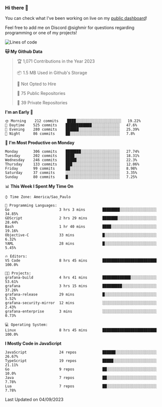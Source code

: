 ### Hi there 👋

<!--
**guicaulada/guicaulada** is a ✨ _special_ ✨ repository because its `README.md` (this file) appears on your GitHub profile.

Here are some ideas to get you started:

- 🔭 I’m currently working on ...
- 🌱 I’m currently learning ...
- 👯 I’m looking to collaborate on ...
- 🤔 I’m looking for help with ...
- 💬 Ask me about ...
- 📫 How to reach me: ...
- 😄 Pronouns: ...
- ⚡ Fun fact: ...
-->

You can check what I've been working on live on my [public dashboard](https://guicaulada.grafana.net/public-dashboards/7b7f644500ec4e6cb5d7a4e7b5ed0dab)!

Feel free to add me on Discord @sighmir for questions regarding programming or one of my projects!

<!--START_SECTION:waka-->
![Lines of code](https://img.shields.io/badge/From%20Hello%20World%20I%27ve%20Written-12.2%20million%20lines%20of%20code-blue)

**🐱 My Github Data** 

> 🏆 1,071 Contributions in the Year 2023
 > 
> 📦 1.5 MB Used in Github's Storage 
 > 
> 🚫 Not Opted to Hire
 > 
> 📜 75 Public Repositories 
 > 
> 🔑 39 Private Repositories  
 > 
**I'm an Early 🐤** 

```text
🌞 Morning    212 commits    ████░░░░░░░░░░░░░░░░░░░░░   19.22% 
🌆 Daytime    525 commits    ████████████░░░░░░░░░░░░░   47.6% 
🌃 Evening    280 commits    ██████░░░░░░░░░░░░░░░░░░░   25.39% 
🌙 Night      86 commits     ██░░░░░░░░░░░░░░░░░░░░░░░   7.8%

```
📅 **I'm Most Productive on Monday** 

```text
Monday       306 commits    ███████░░░░░░░░░░░░░░░░░░   27.74% 
Tuesday      202 commits    ████░░░░░░░░░░░░░░░░░░░░░   18.31% 
Wednesday    246 commits    █████░░░░░░░░░░░░░░░░░░░░   22.3% 
Thursday     133 commits    ███░░░░░░░░░░░░░░░░░░░░░░   12.06% 
Friday       99 commits     ██░░░░░░░░░░░░░░░░░░░░░░░   8.98% 
Saturday     37 commits     ░░░░░░░░░░░░░░░░░░░░░░░░░   3.35% 
Sunday       80 commits     █░░░░░░░░░░░░░░░░░░░░░░░░   7.25%

```


📊 **This Week I Spent My Time On** 

```text
⌚︎ Time Zone: America/Sao_Paulo

💬 Programming Languages: 
Go                       3 hrs 3 mins        ████████░░░░░░░░░░░░░░░░░   34.85% 
GDScript                 2 hrs 29 mins       ███████░░░░░░░░░░░░░░░░░░   28.44% 
Bash                     1 hr 40 mins        ████░░░░░░░░░░░░░░░░░░░░░   19.16% 
Objective-C              33 mins             █░░░░░░░░░░░░░░░░░░░░░░░░   6.32% 
YAML                     28 mins             █░░░░░░░░░░░░░░░░░░░░░░░░   5.45%

🔥 Editors: 
VS Code                  8 hrs 45 mins       █████████████████████████   100.0%

🐱‍💻 Projects: 
grafana-build            4 hrs 41 mins       █████████████░░░░░░░░░░░░   53.61% 
grafana                  3 hrs 15 mins       █████████░░░░░░░░░░░░░░░░   37.26% 
grafana-release          29 mins             █░░░░░░░░░░░░░░░░░░░░░░░░   5.52% 
grafana-security-mirror  12 mins             ░░░░░░░░░░░░░░░░░░░░░░░░░   2.43% 
grafana-enterprise       3 mins              ░░░░░░░░░░░░░░░░░░░░░░░░░   0.73%

💻 Operating System: 
Linux                    8 hrs 45 mins       █████████████████████████   100.0%

```

**I Mostly Code in JavaScript** 

```text
JavaScript               24 repos            ██████░░░░░░░░░░░░░░░░░░░   26.67% 
TypeScript               19 repos            █████░░░░░░░░░░░░░░░░░░░░   21.11% 
Go                       9 repos             ██░░░░░░░░░░░░░░░░░░░░░░░   10.0% 
Java                     7 repos             ██░░░░░░░░░░░░░░░░░░░░░░░   7.78% 
Lua                      7 repos             ██░░░░░░░░░░░░░░░░░░░░░░░   7.78%

```



 Last Updated on 04/09/2023
<!--END_SECTION:waka-->
